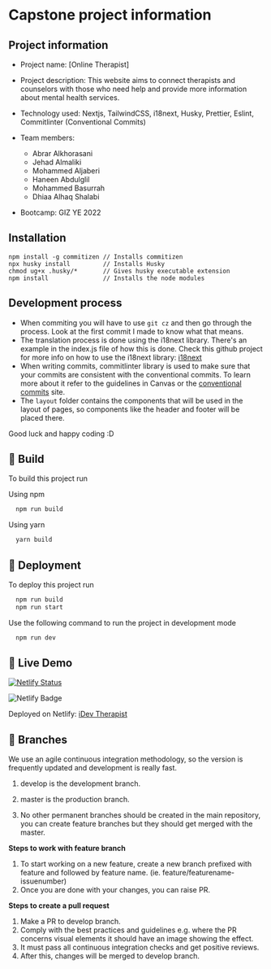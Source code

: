 # Capstone project information

## Project information

- Project name: [Online Therapist]
- Project description: This website aims to connect therapists and counselors with those who need help and provide more information about mental health services.
- Technology used: Nextjs, TailwindCSS, i18next, Husky, Prettier, Eslint, Commitlinter (Conventional Commits)
- Team members:

  - Abrar Alkhorasani
  - Jehad Almaliki
  - Mohammed Aljaberi
  - Haneen Abdulglil
  - Mohammed Basurrah
  - Dhiaa Alhaq Shalabi

- Bootcamp: GIZ YE 2022

## Installation

```shell
npm install -g commitizen // Installs commitizen
npx husky install         // Installs Husky
chmod ug+x .husky/*       // Gives husky executable extension
npm install               // Installs the node modules
```

## Development process

- When commiting you will have to use `git cz` and then go through the process. Look at the first commit I made to know what that means.
- The translation process is done using the i18next library. There's an example in the index.js file of how this is done. Check this github project for more info on how to use the i18next library: [i18next](https://github.com/i18next/next-i18next)
- When writing commits, commitlinter library is used to make sure that your commits are consistent with the conventional commits. To learn more about it refer to the guidelines in Canvas or the [conventional commits](https://www.conventionalcommits.org/en/v1.0.0/#summary) site.
- The `layout` folder contains the components that will be used in the layout of pages, so components like the header and footer will be placed there.

Good luck and happy coding :D

## 🔨 Build

To build this project run

Using npm

```bash
  npm run build
```

Using yarn

```bash
  yarn build
```

## 🚀 Deployment

To deploy this project run

```bash
  npm run build
  npm run start
```

Use the following command to run the project in development mode

```bash
  npm run dev
```

## 🚀 Live Demo

[![Netlify Status](https://api.netlify.com/api/v1/badges/8f7034b6-9a78-4634-bbe0-8ad0611dd6c7/deploy-status)](https://app.netlify.com/sites/therapistidev/deploys)

![Netlify Badge](https://img.shields.io/badge/Netlify-00C7B7?style=for-the-badge&logo=netlify&logoColor=white)

Deployed on Netlify: [iDev Therapist](https://therapistidev.netlify.app/)

## 🌵 Branches

We use an agile continuous integration methodology, so the version is frequently updated and development is really fast.

1. develop is the development branch.

2. master is the production branch.

3. No other permanent branches should be created in the main repository, you can create feature branches but they should get merged with the master.

**Steps to work with feature branch**

1. To start working on a new feature, create a new branch prefixed with feature and followed by feature name. (ie. feature/featurename-issuenumber)
2. Once you are done with your changes, you can raise PR.

**Steps to create a pull request**

1. Make a PR to develop branch.
2. Comply with the best practices and guidelines e.g. where the PR concerns visual elements it should have an image showing the effect.
3. It must pass all continuous integration checks and get positive reviews.
4. After this, changes will be merged to develop branch.
